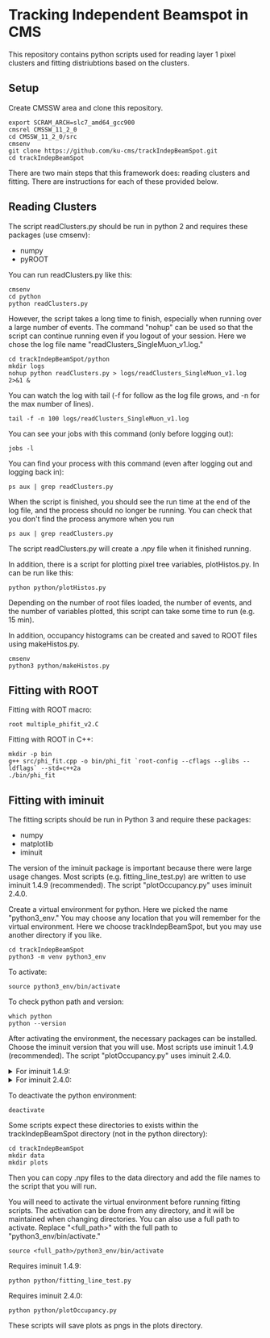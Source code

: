 # Tracking Independent Beamspot in CMS

This repository contains python scripts used for reading layer 1 pixel clusters and fitting distriubtions based on the clusters.

## Setup

Create CMSSW area and clone this repository.
```
export SCRAM_ARCH=slc7_amd64_gcc900
cmsrel CMSSW_11_2_0
cd CMSSW_11_2_0/src
cmsenv
git clone https://github.com/ku-cms/trackIndepBeamSpot.git
cd trackIndepBeamSpot
```

There are two main steps that this framework does: reading clusters and fitting.
There are instructions for each of these provided below.

## Reading Clusters

The script readClusters.py should be run in python 2 and requires these packages (use cmsenv):
- numpy
- pyROOT

You can run readClusters.py like this:
```
cmsenv
cd python
python readClusters.py
```

However, the script takes a long time to finish, especially when running over a large number of events.
The command "nohup" can be used so that the script can continue running even if you logout of your session.
Here we chose the log file name "readClusters_SingleMuon_v1.log."
```
cd trackIndepBeamSpot/python
mkdir logs
nohup python readClusters.py > logs/readClusters_SingleMuon_v1.log 2>&1 &
```

You can watch the log with tail (-f for follow as the log file grows, and -n for the max number of lines).
```
tail -f -n 100 logs/readClusters_SingleMuon_v1.log
```

You can see your jobs with this command (only before logging out):
```
jobs -l
```

You can find your process with this command (even after logging out and logging back in): 
```
ps aux | grep readClusters.py
```

When the script is finished, you should see the run time at the end of the log file, and the process should no longer be running. You can check that you don't find the process anymore when you run
```
ps aux | grep readClusters.py
```

The script readClusters.py will create a .npy file when it finished running.

In addition, there is a script for plotting pixel tree variables, plotHistos.py.
In can be run like this:
```
python python/plotHistos.py
```
Depending on the number of root files loaded, the number of events, and the number of variables plotted, this script can take some time to run (e.g. 15 min).

In addition, occupancy histograms can be created and saved to ROOT files using makeHistos.py.
```
cmsenv
python3 python/makeHistos.py 
```

## Fitting with ROOT

Fitting with ROOT macro:
```
root multiple_phifit_v2.C
```

Fitting with ROOT in C++:
```
mkdir -p bin
g++ src/phi_fit.cpp -o bin/phi_fit `root-config --cflags --glibs --ldflags` --std=c++2a
./bin/phi_fit
```

## Fitting with iminuit

The fitting scripts should be run in Python 3 and require these packages:
- numpy
- matplotlib
- iminuit

The version of the iminuit package is important because there were large usage changes.
Most scripts (e.g. fitting_line_test.py) are written to use iminuit 1.4.9 (recommended).
The script "plotOccupancy.py" uses iminuit 2.4.0.  

Create a virtual environment for python.
Here we picked the name "python3_env."
You may choose any location that you will remember for the virtual environment.
Here we choose trackIndepBeamSpot, but you may use another directory if you like.
```
cd trackIndepBeamSpot
python3 -m venv python3_env
```

To activate:
```
source python3_env/bin/activate
```

To check python path and version:
```
which python
python --version
```

After activating the environment, the necessary packages can be installed.
Choose the iminuit version that you will use.
Most scripts use iminuit 1.4.9 (recommended).
The script "plotOccupancy.py" uses iminuit 2.4.0.  

<details>
<summary>For iminuit 1.4.9:</summary>
<br>
<pre>
pip install --upgrade pip
pip install numpy
pip install matplotlib
pip install iminuit==1.4.9
</pre>
</details>

<details>
<summary>For iminuit 2.4.0:</summary>
<br>
<pre>
pip install --upgrade pip
pip install numpy
pip install matplotlib
pip install iminuit==2.4.0
</pre>
</details>

To deactivate the python environment:
```
deactivate
```

Some scripts expect these directories to exists within the trackIndepBeamSpot directory (not in the python directory):
```
cd trackIndepBeamSpot
mkdir data
mkdir plots
```

Then you can copy .npy files to the data directory and add the file names to the script that you will run. 

You will need to activate the virtual environment before running fitting scripts.
The activation can be done from any directory, and it will be maintained when changing directories. 
You can also use a full path to activate.
Replace "<full_path>" with the full path to "python3_env/bin/activate."

```
source <full_path>/python3_env/bin/activate
```

Requires iminuit 1.4.9:
```
python python/fitting_line_test.py
```

Requires iminuit 2.4.0:
```
python python/plotOccupancy.py
```

These scripts will save plots as pngs in the plots directory.

